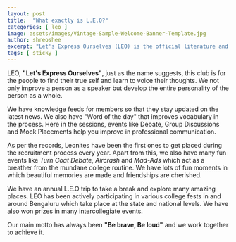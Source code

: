 ```yaml
---
layout: post
title:  "What exactly is L.E.O?"
categories: [ leo ]
image: assets/images/Vintage-Sample-Welcome-Banner-Template.jpg
author: shreoshee
excerpt: "Let's Express Ourselves (LEO) is the official literature and interpersonal skills development club of Sir M. Visvesraya Institute of Technology, Bangalore."
tags: [ sticky ]
---
```


LEO, **"Let's Express Ourselves"**, just as the name suggests, this club is for the people to find their true self and learn to voice their thoughts. We not only improve a person as a speaker but develop the entire personality of the person as a whole. 

We have knowledge feeds for members so that they stay updated on the latest news. We also have "Word of the day" that improves vocabulary in the process. Here in the sessions, events like Debate, Group Discussions and Mock Placements help you improve in
professional communication. 

As per the records, Leonites have been the first ones to get placed during the recruitment process every year. Apart from this, we also have many fun events like *Turn Coat Debate*, *Aircrash* and *Mad-Ads* which act as a breather from the mundane college routine. We have lots of fun moments in which beautiful memories are made and
friendships are cherished. 

We have an annual L.E.O trip to take a break and explore many amazing places. LEO has been actively participating in various college fests in and around Bengaluru which take place at the state and national levels. We have also won prizes in many intercollegiate events. 

Our main motto has always been **"Be brave, Be loud"** and we work together to achieve it.

